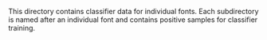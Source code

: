 This directory contains classifier data for individual fonts. Each subdirectory is named after an individual font and contains positive samples for classifier training.
